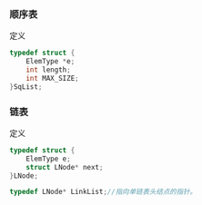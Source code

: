 ### 顺序表
定义
```c
typedef struct {
	ElemType *e;
	int length;
	int MAX_SIZE;
}SqList;
```
### 链表
定义
```c
typedef struct {
	ElemType e;
	struct LNode* next; 
}LNode;

typedef LNode* LinkList;//指向单链表头结点的指针。
```
